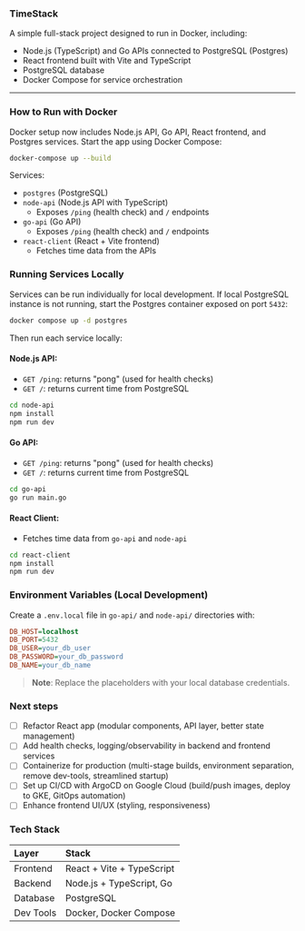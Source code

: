 ### TimeStack

A simple full-stack project designed to run in Docker, including:

- Node.js (TypeScript) and Go APIs connected to PostgreSQL (Postgres)
- React frontend built with Vite and TypeScript
- PostgreSQL database
- Docker Compose for service orchestration

---

### How to Run with Docker

Docker setup now includes Node.js API, Go API, React frontend, and Postgres services. Start the app using Docker Compose:

```bash
docker-compose up --build
```

Services:

- `postgres` (PostgreSQL)
- `node-api` (Node.js API with TypeScript)
  - Exposes `/ping` (health check) and `/` endpoints
- `go-api` (Go API)
  - Exposes `/ping` (health check) and `/` endpoints
- `react-client` (React + Vite frontend)
  - Fetches time data from the APIs

### Running Services Locally

Services can be run individually for local development. If local PostgreSQL instance is not running, start the Postgres container exposed on port `5432`:

```bash
docker compose up -d postgres
```

Then run each service locally:

#### Node.js API:

- `GET /ping`: returns "pong" (used for health checks)
- `GET /`: returns current time from PostgreSQL

```bash
cd node-api
npm install
npm run dev
```

#### Go API:

- `GET /ping`: returns "pong" (used for health checks)
- `GET /`: returns current time from PostgreSQL

```bash
cd go-api
go run main.go
```

#### React Client:

- Fetches time data from `go-api` and `node-api`

```bash
cd react-client
npm install
npm run dev
```

### Environment Variables (Local Development)

Create a `.env.local` file in `go-api/` and `node-api/` directories with:

```ini
DB_HOST=localhost
DB_PORT=5432
DB_USER=your_db_user
DB_PASSWORD=your_db_password
DB_NAME=your_db_name
```

> **Note**: Replace the placeholders with your local database credentials.

### Next steps

- [ ] Refactor React app (modular components, API layer, better state management)
- [ ] Add health checks, logging/observability in backend and frontend services
- [ ] Containerize for production (multi-stage builds, environment separation, remove dev-tools, streamlined startup)
- [ ] Set up CI/CD with ArgoCD on Google Cloud (build/push images, deploy to GKE, GitOps automation)
- [ ] Enhance frontend UI/UX (styling, responsiveness)

### Tech Stack

| Layer     | Stack                     |
| :-------- | :------------------------ |
| Frontend  | React + Vite + TypeScript |
| Backend   | Node.js + TypeScript, Go  |
| Database  | PostgreSQL                |
| Dev Tools | Docker, Docker Compose    |
